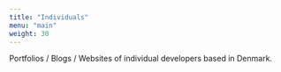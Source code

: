 ```yaml
---
title: "Individuals"
menu: "main"
weight: 30
---
```


Portfolios / Blogs / Websites of individual developers based in Denmark.